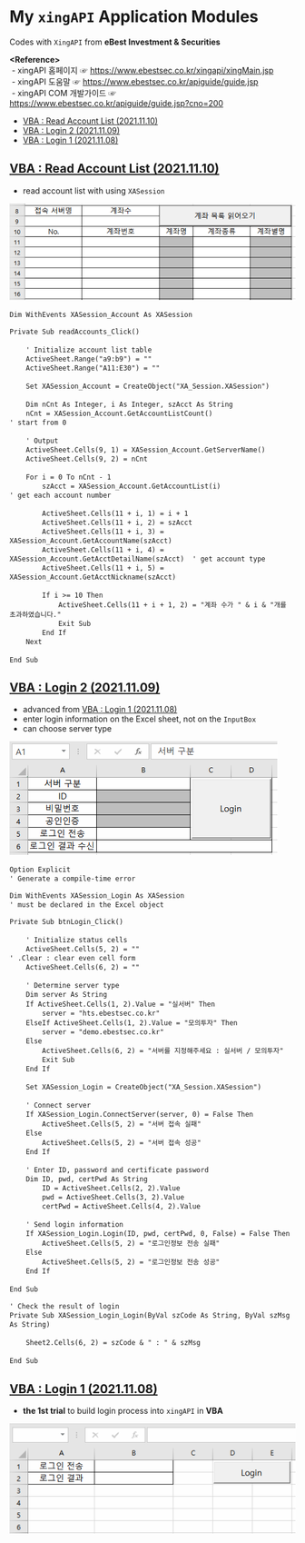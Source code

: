 # My `xingAPI` Application Modules

Codes with `XingAPI` from **eBest Investment & Securities**


**\<Reference>**  
&nbsp;- xingAPI 홈페이지 ☞ https://www.ebestsec.co.kr/xingapi/xingMain.jsp  
&nbsp;- xingAPI 도움말 ☞ https://www.ebestsec.co.kr/apiguide/guide.jsp  
&nbsp;- xingAPI COM 개발가이드 ☞ https://www.ebestsec.co.kr/apiguide/guide.jsp?cno=200

- [VBA : Read Account List (2021.11.10)](/XingAPI#vba--read-account-list-20211110)
- [VBA : Login 2 (2021.11.09)](/XingAPI#vba--login-2-20211109)
- [VBA : Login 1 (2021.11.08)](/XingAPI#vba--login-1-20211108)


## [VBA : Read Account List (2021.11.10)](/XingAPI#my-xingapi-application-modules)

- read account list with using `XASession`

![VBA : Read Account List](Images/XingAPI_VBA_Account.gif)

```vba
Dim WithEvents XASession_Account As XASession
```

```vba
Private Sub readAccounts_Click()

    ' Initialize account list table
    ActiveSheet.Range("a9:b9") = ""
    ActiveSheet.Range("A11:E30") = ""

    Set XASession_Account = CreateObject("XA_Session.XASession")

    Dim nCnt As Integer, i As Integer, szAcct As String
    nCnt = XASession_Account.GetAccountListCount()                                  ' start from 0

    ' Output
    ActiveSheet.Cells(9, 1) = XASession_Account.GetServerName()
    ActiveSheet.Cells(9, 2) = nCnt
    
    For i = 0 To nCnt - 1
        szAcct = XASession_Account.GetAccountList(i)                                ' get each account number

        ActiveSheet.Cells(11 + i, 1) = i + 1
        ActiveSheet.Cells(11 + i, 2) = szAcct
        ActiveSheet.Cells(11 + i, 3) = XASession_Account.GetAccountName(szAcct)
        ActiveSheet.Cells(11 + i, 4) = XASession_Account.GetAcctDetailName(szAcct)  ' get account type
        ActiveSheet.Cells(11 + i, 5) = XASession_Account.GetAcctNickname(szAcct)

        If i >= 10 Then
            ActiveSheet.Cells(11 + i + 1, 2) = "계좌 수가 " & i & "개를 초과하였습니다."
            Exit Sub
        End If
    Next

End Sub
```


## [VBA : Login 2 (2021.11.09)](/XingAPI#my-xingapi-application-modules)

- advanced from [VBA : Login 1 (2021.11.08)](/XingAPI#vba--login-1-20211108)
- enter login information on the Excel sheet, not on the `InputBox`
- can choose server type

![VBA : Login 2](Images/XingAPI_VBA_Login_2.gif)

```vba
Option Explicit                                                             ' Generate a compile-time error
```

```vba
Dim WithEvents XASession_Login As XASession                                 ' must be declared in the Excel object
```

```vba
Private Sub btnLogin_Click()

    ' Initialize status cells
    ActiveSheet.Cells(5, 2) = ""                                            ' .Clear : clear even cell form
    ActiveSheet.Cells(6, 2) = ""

    ' Determine server type
    Dim server As String
    If ActiveSheet.Cells(1, 2).Value = "실서버" Then
        server = "hts.ebestsec.co.kr"
    ElseIf ActiveSheet.Cells(1, 2).Value = "모의투자" Then
        server = "demo.ebestsec.co.kr"
    Else
        ActiveSheet.Cells(6, 2) = "서버를 지정해주세요 : 실서버 / 모의투자"
        Exit Sub
    End If

    Set XASession_Login = CreateObject("XA_Session.XASession")

    ' Connect server
    If XASession_Login.ConnectServer(server, 0) = False Then
        ActiveSheet.Cells(5, 2) = "서버 접속 실패"
    Else
        ActiveSheet.Cells(5, 2) = "서버 접속 성공"
    End If

    ' Enter ID, password and certificate password
    Dim ID, pwd, certPwd As String
        ID = ActiveSheet.Cells(2, 2).Value
        pwd = ActiveSheet.Cells(3, 2).Value
        certPwd = ActiveSheet.Cells(4, 2).Value

    ' Send login information
    If XASession_Login.Login(ID, pwd, certPwd, 0, False) = False Then
        ActiveSheet.Cells(5, 2) = "로그인정보 전송 실패"
    Else
        ActiveSheet.Cells(5, 2) = "로그인정보 전송 성공"
    End If

End Sub
```

```vba
' Check the result of login
Private Sub XASession_Login_Login(ByVal szCode As String, ByVal szMsg As String)

    Sheet2.Cells(6, 2) = szCode & " : " & szMsg

End Sub
```


## [VBA : Login 1 (2021.11.08)](/XingAPI#my-xingapi-application-modules)

- **the 1st trial** to build login process into `xingAPI` in **VBA**

![VBA : Login 1](Images/XingAPI_VBA_Login_1.gif)